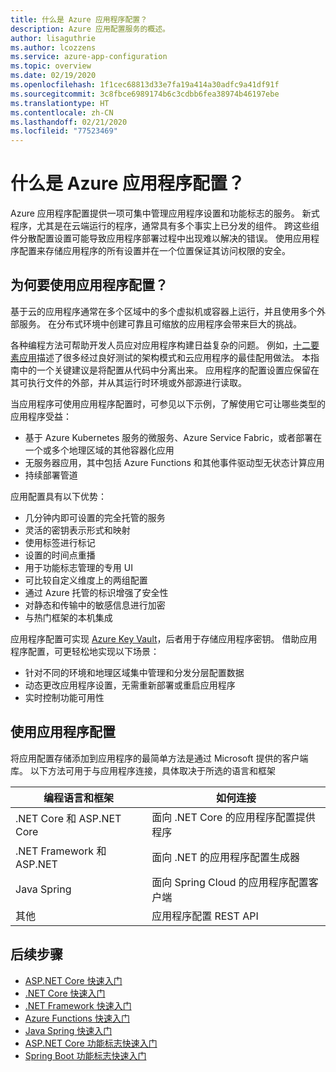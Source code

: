 ```yaml
---
title: 什么是 Azure 应用程序配置？
description: Azure 应用配置服务的概述。
author: lisaguthrie
ms.author: lcozzens
ms.service: azure-app-configuration
ms.topic: overview
ms.date: 02/19/2020
ms.openlocfilehash: 1f1cec68813d33e7fa19a414a30adfc9a41df91f
ms.sourcegitcommit: 3c8fbce6989174b6c3cdbb6fea38974b46197ebe
ms.translationtype: HT
ms.contentlocale: zh-CN
ms.lasthandoff: 02/21/2020
ms.locfileid: "77523469"
---
```

# <a name="what-is-azure-app-configuration"></a>什么是 Azure 应用程序配置？

Azure 应用程序配置提供一项可集中管理应用程序设置和功能标志的服务。 新式程序，尤其是在云端运行的程序，通常具有多个事实上已分发的组件。 跨这些组件分散配置设置可能导致应用程序部署过程中出现难以解决的错误。 使用应用程序配置来存储应用程序的所有设置并在一个位置保证其访问权限的安全。

## <a name="why-use-app-configuration"></a>为何要使用应用程序配置？

基于云的应用程序通常在多个区域中的多个虚拟机或容器上运行，并且使用多个外部服务。 在分布式环境中创建可靠且可缩放的应用程序会带来巨大的挑战。

各种编程方法可帮助开发人员应对应用程序构建日益复杂的问题。 例如，[十二要素应用](https://12factor.net/)描述了很多经过良好测试的架构模式和云应用程序的最佳配用做法。 本指南中的一个关键建议是将配置从代码中分离出来。 应用程序的配置设置应保留在其可执行文件的外部，并从其运行时环境或外部源进行读取。

当应用程序可使用应用程序配置时，可参见以下示例，了解使用它可让哪些类型的应用程序受益：

* 基于 Azure Kubernetes 服务的微服务、Azure Service Fabric，或者部署在一个或多个地理区域的其他容器化应用
* 无服务器应用，其中包括 Azure Functions 和其他事件驱动型无状态计算应用
* 持续部署管道

应用配置具有以下优势：

* 几分钟内即可设置的完全托管的服务
* 灵活的密钥表示形式和映射
* 使用标签进行标记
* 设置的时间点重播
* 用于功能标志管理的专用 UI
* 可比较自定义维度上的两组配置
* 通过 Azure 托管的标识增强了安全性
* 对静态和传输中的敏感信息进行加密
* 与热门框架的本机集成

应用程序配置可实现 [Azure Key Vault](https://azure.microsoft.com/services/key-vault/)，后者用于存储应用程序密钥。 借助应用程序配置，可更轻松地实现以下场景：

* 针对不同的环境和地理区域集中管理和分发分层配置数据
* 动态更改应用程序设置，无需重新部署或重启应用程序
* 实时控制功能可用性

## <a name="use-app-configuration"></a>使用应用程序配置

将应用配置存储添加到应用程序的最简单方法是通过 Microsoft 提供的客户端库。 以下方法可用于与应用程序连接，具体取决于所选的语言和框架

| 编程语言和框架 | 如何连接 |
|---|---|
| .NET Core 和 ASP.NET Core | 面向 .NET Core 的应用程序配置提供程序 |
| .NET Framework 和 ASP.NET | 面向 .NET 的应用程序配置生成器 |
| Java Spring | 面向 Spring Cloud 的应用程序配置客户端 |
| 其他 | 应用程序配置 REST API |

## <a name="next-steps"></a>后续步骤

* [ASP.NET Core 快速入门](./quickstart-aspnet-core-app.md)
* [.NET Core 快速入门](./quickstart-dotnet-core-app.md)
* [.NET Framework 快速入门](./quickstart-dotnet-app.md)
* [Azure Functions 快速入门](./quickstart-azure-functions-csharp.md)
* [Java Spring 快速入门](./quickstart-java-spring-app.md)
* [ASP.NET Core 功能标志快速入门](./quickstart-feature-flag-aspnet-core.md)
* [Spring Boot 功能标志快速入门](./quickstart-feature-flag-spring-boot.md)
